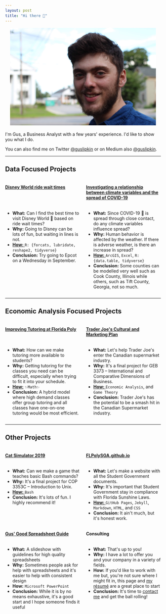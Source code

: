 ```yaml
---
layout: post
title: "Hi there 👋"
---
```


<link rel="stylesheet" href="../assets/css/wide.css">

<style>
.grid-container {
    display: grid;
    grid-template-columns: 1fr 1fr;
    column-gap: 20px;
    align-content: start;
  }
  .title-1 {
    grid-column:  1; 
    grid-row:  1;
  }
  .title-2 {
    grid-column: 2;
    grid-row: 1;
  }
  .content-1 {
    grid-column:  1; 
    grid-row:  2;
  }
  .content-2 {
    grid-column:  2; 
    grid-row:  2;
  }

  @media (max-width: 700px) {
    .flex-item {
      flex: 100%;
    }

    .grid-container {
      display: grid;
      grid-template-columns: 1fr;
    }
    .content-1, .content-2, .title-1, .title-2 {
      grid-column: unset;
      grid-row: unset;
    }
  }
</style>

<center>
  <img src="/assets/gus_headshot_landscape.jpg"
  style="max-height: 315px;"/>
</center>
<br>
I'm Gus, a Business Analyst with a few years' experience. I'd like to show you what I do.

You can also find me on Twitter <a href="https://twitter.com/GusLipkin">@guslipkin</a> or on Medium also <a href="https://guslipkin.medium.com">@guslipkin</a>.

<hr>
<h2>Data Focused Projects</h2>

<div class="grid-container">
  <div class="title-1 title"><h4><a href="/presentations/disney_world_ride_wait_times/">Disney World ride wait times</a></h4></div>
  <div class="content-1 content"><ul>
    <li><b>What:</b> Can I find the best time to visit Disney World 🏰 based on ride wait times?</li>
    <li><b>Why:</b> Going to Disney can be lots of fun, but waiting in lines is not.</li>
    <li><a href="https://github.com/guslipkin/disney_ds"><b>How:</b> </a><code>R: {forcats, lubridate, reshape2, tidyverse}</code></li>
    <li><b>Conclusion:</b> Try going to Epcot on a Wednesday in September.</li>
  </ul></div>
  <div class="title-2 title"><h4><a href="/presentations/covid_time_series_gis/">Investigating a relationship between climate variables and the spread of COVID-19</a></h4></div>
  <div class="content-2 content"><ul>
    <li><b>What:</b> Since COVID-19 🦠 is spread through close contact, do any climate variables influence spread?</li>
    <li><b>Why:</b> Human behavior is affected by the weather. If there is adverse weather, is there an increase in spread?</li>
    <li><a href="https://github.com/guslipkin/COVID-TimeSeries-GIS"><b>How:</b> </a><code>ArcGIS</code>, <code>Excel</code>, <code>R: {data.table, tidyverse}</code></li>
    <li><b>Conclusion:</b> Some counties can be modelled very well such as Cook County, Illinois while others, such as Tift County, Georgia, not so much.</li>
  </ul></div>
</div>

<hr>
<h2>Economic Analysis Focused Projects</h2>

<div class="grid-container">
  <div class="title-1 title"><h4><a href="/presentations/tutoring_at_poly/">Improving Tutoring at Florida Poly</a></h4></div>
  <div class="content-1 content"><ul>
    <li><b>What:</b> How can we make tutoring more available to students?</li>
    <li><b>Why:</b> Getting tutoring for the classes you need can be difficult, especially when trying to fit it into your schedule.</li>
    <li><a href="https://github.com/guslipkin/Fall2021/tree/main/ECO%203930%20%7E%20Contemporary%20Economics/Final%20Paper"><b>How:</b></a> <code>✨Math✨</code></li>
    <li><b>Conclusion:</b> A hybrid model where high demand classes offer group tutoring and all classes have one-on-one tutoring would be most efficient.</li>
  </ul></div>
    <div class="title-2 title"><h4><a href="/presentations/trader_joes_cultural_marketing_plan/">Trader Joe's Cultural and Marketing Plan</a></h4></div>
    <div class="content-2 content"><ul>
      <li><b>What:</b> Let's help Trader Joe's enter the Canadian supermarket industry.</li>
      <li><b>Why:</b> It's a final project for GEB 3373 – International and Comparative Dimensions of Business.</li>
      <li><a href="https://github.com/guslipkin/Spring2021/blob/main/GEB%203373%20%7E%20International%20Comparative%20Dimensions/GEB%203373%20Final%20Project"><b>How:</b> </a><code>Economic Analysis</code>, and <code>Game Theory</code></li>
      <li><b>Conclusion:</b> Trader Joe's has the potential to be a smash hit in the Canadian Supermarket industry.</li>
    </ul></div>
</div>

<hr>
<h2>Other Projects</h2>

<div class="grid-container">
    <div class="title-1 title"><h4><a href="/presentations/cat_simulator_2019/">Cat Simulator 2019</a></h4></div>
    <div class="content-1 content"><ul>
      <li><b>What:</b> Can we make a game that teaches basic Bash commands?</li>
      <li><b>Why:</b> It's a final project for COP 3353C – Introduction to Unix.</li>
      <li><a href="https://github.com/guslipkin/Lark"><b>How:</b> </a><code>Bash</code></li>
      <li><b>Conclusion:</b> It's lots of fun. I highly recommend it!</li>
    </ul></div>
    <div class="title-2 title"><h4><a href="https://flpolysga.github.io/">FLPolySGA.github.io</a></h4></div>
    <div class="content-2 content"><ul>
      <li><b>What:</b> Let's make a website with all the Student Government documents.</li>
      <li><b>Why:</b> It's important that Student Government stay in compliance with Florida Sunshine Laws.</li>
      <li><a href="https://github.com/FLPolySGA/FLPolySGA.github.io"><b>How:</b> </a><code>GitHub Pages</code>, <code>Jekyll</code>, <code>Markdown</code>, <code>HTML</code>, and <code>CSS</code></li>
      <li><b>Conclusion:</b> It ain't much, but it's honest work.</li>
    </ul></div>
</div>
<div class="grid-container">
  <div class="title-1 title"><h4><a href="/presentations/spreadsheet_guide/">Gus' Good Spreadsheet Guide</a></h4></div>
    <div class="content-1 content"><ul>
      <li><b>What:</b> A slideshow with guidelines for high quality spreadsheets</li>
      <li><b>Why:</b> Sometimes people ask for help with spreadsheets and it's easier to help with consistent design</li>
      <li><b>How:</b> <code>Microsoft PowerPoint</code></li>
      <li><b>Conclusion:</b> While it is by no means exhaustive, it's a good start and I hope someone finds it useful</li>
    </ul></div>
    <div class="title-2 title"><h4>Consulting</h4></div>
    <div class="content-2 content"><ul>
      <li><b>What:</b> That's up to you!</li>
      <li><b>Why:</b> I have a lot to offer you and your company in a variety of fields.</li>
      <li><b>How:</b> If you'd like to work with me but, you're not sure where I might fit in, this page and <a href="/resume/">my résumé</a> are a great place to start</li>
      <li><b>Conclusion:</b> It's time to <a href="/contact/">contact me</a> and get the ball rolling!</li>
    </ul></div>
  </div>
